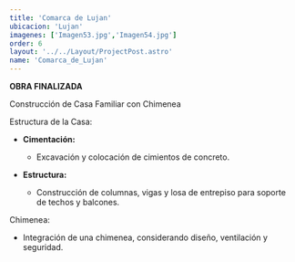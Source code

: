 ```yaml
---
title: 'Comarca de Lujan'
ubicacion: 'Lujan'
imagenes: ['Imagen53.jpg','Imagen54.jpg']
order: 6
layout: '../../Layout/ProjectPost.astro'
name: 'Comarca_de_Lujan'
---
```


**OBRA FINALIZADA**

Construcción de Casa Familiar con Chimenea

 Estructura de la Casa:

- **Cimentación:**
  - Excavación y colocación de cimientos de concreto.
  
- **Estructura:**
  - Construcción de columnas, vigas y losa de entrepiso para soporte de techos y balcones.

 Chimenea:

- Integración de una chimenea, considerando diseño, ventilación y seguridad.
